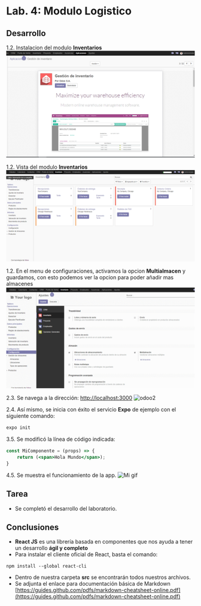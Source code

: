 # Lab. 4: Modulo Logistico

## Desarrollo

1.2. Instalacion del modulo **Inventarios**
![odoo image](Imagenes/Instalacion_modulo_inventarios.PNG)

1.2. Vista del modulo **Inventarios**
![odoo image](Imagenes/Modulo_inventarios.PNG)

1.2. En el menu de configuraciones, activamos la opcion  **Multialmacen** y guardamos, con esto podemos ver la opcion para poder añadir mas almacenes
![Mi gif](Imagenes/activacion_multialmacen.gif)

2.3. Se navega a la dirección: [http://localhost:3000](http://localhost:3000)
![odoo2](Images/2.3.png)

2.4. Así mismo, se inicia con éxito el servicio **Expo** de ejemplo con el siguiente comando:
```bash
expo init
```

3.5. Se modificó la línea de código indicada:
```jsx
const MiComponente = (props) => {
	return (<span>Hola Mundo</span>);
}
```

4.5. Se muestra el funcionamiento de la app.
![Mi gif](images/4.5.gif)

## Tarea

- Se completó el desarrollo del laboratorio.

## Conclusiones

- **React JS** es una librería basada en componentes que nos ayuda a tener un desarrollo __ágil y completo__
- Para instalar el cliente oficial de React, basta el comando:
```
npm install --global react-cli
```
- Dentro de nuestra carpeta **src** se encontrarán todos nuestros archivos.
- Se adjunta el enlace para documentación básica de Markdown [https://guides.github.com/pdfs/markdown-cheatsheet-online.pdf](https://guides.github.com/pdfs/markdown-cheatsheet-online.pdf)